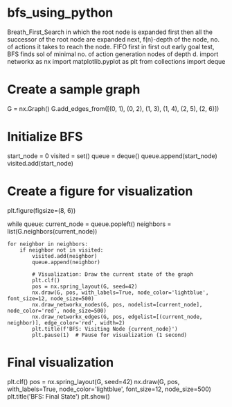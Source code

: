 # bfs_using_python
Breath_First_Search in which the root node is expanded first then all the successor of the root node are expanded next, f(n)-depth of the node, no. of actions it takes to reach the node. FIFO first in first out early goal test, BFS finds sol of minimal no. of action generation nodes of depth d.
import networkx as nx
import matplotlib.pyplot as plt
from collections import deque

# Create a sample graph
G = nx.Graph()
G.add_edges_from([(0, 1), (0, 2), (1, 3), (1, 4), (2, 5), (2, 6)])

# Initialize BFS
start_node = 0
visited = set()
queue = deque()
queue.append(start_node)
visited.add(start_node)

# Create a figure for visualization
plt.figure(figsize=(8, 6))

while queue:
    current_node = queue.popleft()
    neighbors = list(G.neighbors(current_node))

    for neighbor in neighbors:
        if neighbor not in visited:
            visited.add(neighbor)
            queue.append(neighbor)

            # Visualization: Draw the current state of the graph
            plt.clf()
            pos = nx.spring_layout(G, seed=42)
            nx.draw(G, pos, with_labels=True, node_color='lightblue', font_size=12, node_size=500)
            nx.draw_networkx_nodes(G, pos, nodelist=[current_node], node_color='red', node_size=500)
            nx.draw_networkx_edges(G, pos, edgelist=[(current_node, neighbor)], edge_color='red', width=2)
            plt.title(f'BFS: Visiting Node {current_node}')
            plt.pause(1)  # Pause for visualization (1 second)

# Final visualization
plt.clf()
pos = nx.spring_layout(G, seed=42)
nx.draw(G, pos, with_labels=True, node_color='lightblue', font_size=12, node_size=500)
plt.title('BFS: Final State')
plt.show()
